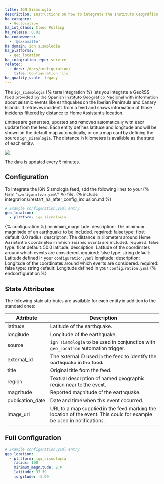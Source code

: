 ```yaml
---
title: IGN Sismología
description: Instructions on how to integrate the Instituto Geográfico Nacional Sismología (Earthquakes) Feed feed into Home Assistant.
ha_category:
  - Geolocation
ha_iot_class: Cloud Polling
ha_release: 0.92
ha_codeowners:
  - '@exxamalte'
ha_domain: ign_sismologia
ha_platforms:
  - geo_location
ha_integration_type: service
related:
  - docs: /docs/configuration/
    title: Configuration file
ha_quality_scale: legacy
---
```


The `ign_sismologia` {% term integration %} lets you integrate a GeoRSS feed provided by the 
Spanish [Instituto Geográfico Nacional](https://www.ign.es/) with information 
about seismic events like earthquakes on the Iberian Peninsula and Canary 
Islands. It retrieves incidents from a feed and shows information of those 
incidents filtered by distance to Home Assistant's location.

Entities are generated, updated and removed automatically with each update 
from the feed. Each entity defines latitude and longitude and will be shown 
on the default map automatically, or on a map card by defining the source 
`ign_sismologia`. The distance in kilometers is available as the state 
of each entity.

<p class='img'>
  <img src='/images/screenshots/ign-sismologia-feed-map.png' />
</p>

The data is updated every 5 minutes.

## Configuration

To integrate the IGN Sismología feed, add the following lines to your {% term "`configuration.yaml`" %} file.
{% include integrations/restart_ha_after_config_inclusion.md %}

```yaml
# Example configuration.yaml entry
geo_location:
  - platform: ign_sismologia
```

{% configuration %}
minimum_magnitude:
  description: The minimum magnitude of an earthquake to be included.
  required: false
  type: float
  default: 0.0
radius:
  description: The distance in kilometers around Home Assistant's coordinates in which seismic events are included.
  required: false
  type: float
  default: 50.0
latitude:
  description: Latitude of the coordinates around which events are considered.
  required: false
  type: string
  default: Latitude defined in your `configuration.yaml`
longitude:
  description: Longitude of the coordinates around which events are considered.
  required: false
  type: string
  default: Longitude defined in your `configuration.yaml`
{% endconfiguration %}


## State Attributes

The following state attributes are available for each entity in addition to 
the standard ones:

| Attribute        | Description                                                                                                           |
| ---------------- | --------------------------------------------------------------------------------------------------------------------- |
| latitude         | Latitude of the earthquake.                                                                                           |
| longitude        | Longitude of the earthquake.                                                                                          |
| source           | `ign_sismologia` to be used in conjunction with `geo_location` automation trigger.                                    |
| external_id      | The external ID used in the feed to identify the earthquake in the feed.                                              |
| title            | Original title from the feed.                                                                                         |
| region           | Textual description of named geographic region near to the event.                                                     |
| magnitude        | Reported magnitude of the earthquake.                                                                                 |
| publication_date | Date and time when this event occurred.                                                                               |
| image_url        | URL to a map supplied in the feed marking the location of the event. This could for example be used in notifications. |


## Full Configuration

```yaml
# Example configuration.yaml entry
geo_location:
  - platform: ign_sismologia
    radius: 100
    minimum_magnitude: 2.0
    latitude: 37.39
    longitude: -5.99
```
